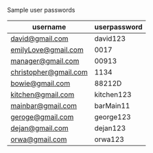 Sample user passwords

username              |userpassword|
----------------------|------------|
david@gmail.com       |david123    |
emilyLove@gmail.com   |0017        |
manager@gmail.com     |00913       |
christopher@gmail.com |1134        |
bowie@gmail.com       |88212D      |
kitchen@gmail.com     |kitchen123  |
mainbar@gmail.com     |barMain11   |
geroge@gmail.com      |george123   |
dejan@gmail.com       |dejan123    |
orwa@gmail.com        |orwa123     |
